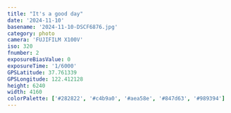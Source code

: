 ```yaml
---
title: "It's a good day"
date: '2024-11-10'
basename: '2024-11-10-DSCF6876.jpg'
category: photo
camera: 'FUJIFILM X100V'
iso: 320
fnumber: 2
exposureBiasValue: 0
exposureTime: '1/6000'
GPSLatitude: 37.761339
GPSLongitude: 122.412128
height: 6240
width: 4160
colorPalette: ['#282822', '#c4b9a0', '#aea58e', '#847d63', '#989394']
---
```

